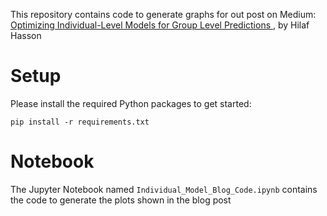 This repository contains code to generate graphs for out post on Medium: 
<a href=""> Optimizing Individual-Level Models for Group Level Predictions </a>, by Hilaf Hasson
<br>

# Setup
Please install the required Python packages to get started: 
```
pip install -r requirements.txt
```

# Notebook
The Jupyter Notebook named `Individual_Model_Blog_Code.ipynb` contains the code to generate the plots shown in the blog post
